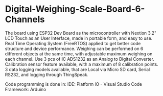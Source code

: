 # Digital-Weighing-Scale-Board-6-Channels
The board using ESP32 Dev Board as the microcontroller with Nextion 3.2" LCD Touch as an User Interface, made in portable form, and easy to use. Real Time Operating System (FreeRTOS) applied to get better code structure and device performance. Weighing can be performed on 6 different objects at the same time, with adjustable maximum weighing on each channel. Use 3 pcs of IC ADS1232 as an Analog to Digital Converter. Calibration sensor feature available, with a maximum of 8 calibration points. 3 data logging models available, that are Local via Micro SD card, Serial RS232, and logging through ThingSpeak.

Code programming is done in:
IDE: Platform IO - Visual Studio Code
Framework: Arduino